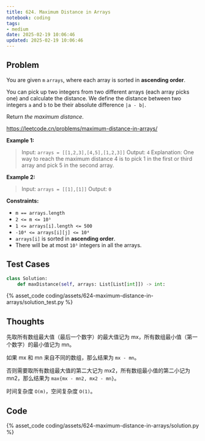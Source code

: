 ```yaml
---
title: 624. Maximum Distance in Arrays
notebook: coding
tags:
- medium
date: 2025-02-19 10:06:46
updated: 2025-02-19 10:06:46
---
```

## Problem

You are given `m` `arrays`, where each array is sorted in **ascending order**.

You can pick up two integers from two different arrays (each array picks one) and calculate the distance. We define the distance between two integers `a` and `b` to be their absolute difference `|a - b|`.

Return _the maximum distance_.

<https://leetcode.cn/problems/maximum-distance-in-arrays/>

**Example 1:**

> Input: `arrays = [[1,2,3],[4,5],[1,2,3]]`
> Output: `4`
> Explanation: One way to reach the maximum distance 4 is to pick 1 in the first or third array and pick 5 in the second array.

**Example 2:**

> Input: `arrays = [[1],[1]]`
> Output: `0`

**Constraints:**

- `m == arrays.length`
- `2 <= m <= 10⁵`
- `1 <= arrays[i].length <= 500`
- `-10⁴ <= arrays[i][j] <= 10⁴`
- `arrays[i]` is sorted in **ascending order**.
- There will be at most `10⁵` integers in all the arrays.

## Test Cases

``` python
class Solution:
    def maxDistance(self, arrays: List[List[int]]) -> int:
```

{% asset_code coding/assets/624-maximum-distance-in-arrays/solution_test.py %}

## Thoughts

先取所有数组最大值（最后一个数字）的最大值记为 mx，所有数组最小值（第一个数字）的最小值记为 mn。

如果 mx 和 mn 来自不同的数组，那么结果为 `mx - mn`。

否则需要取所有数组最大值的第二大记为 mx2，所有数组最小值的第二小记为 mn2，那么结果为 `max{mx - mn2, mx2 - mn}`。

时间复杂度 `O(m)`，空间复杂度 `O(1)`。

## Code

{% asset_code coding/assets/624-maximum-distance-in-arrays/solution.py %}
